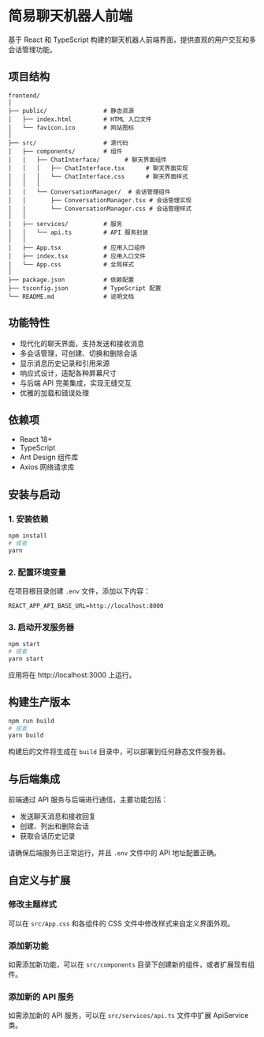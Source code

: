 # 简易聊天机器人前端

基于 React 和 TypeScript 构建的聊天机器人前端界面，提供直观的用户交互和多会话管理功能。

## 项目结构

```
frontend/
│
├── public/                # 静态资源
│   ├── index.html         # HTML 入口文件
│   └── favicon.ico        # 网站图标
│
├── src/                   # 源代码
│   ├── components/        # 组件
│   │   ├── ChatInterface/       # 聊天界面组件
│   │   │   ├── ChatInterface.tsx      # 聊天界面实现
│   │   │   └── ChatInterface.css      # 聊天界面样式
│   │   │
│   │   └── ConversationManager/  # 会话管理组件
│   │       ├── ConversationManager.tsx # 会话管理实现
│   │       └── ConversationManager.css # 会话管理样式
│   │
│   ├── services/          # 服务
│   │   └── api.ts         # API 服务封装
│   │
│   ├── App.tsx            # 应用入口组件
│   ├── index.tsx          # 应用入口文件
│   └── App.css            # 全局样式
│
├── package.json           # 依赖配置
├── tsconfig.json          # TypeScript 配置
└── README.md              # 说明文档
```

## 功能特性

- 现代化的聊天界面，支持发送和接收消息
- 多会话管理，可创建、切换和删除会话
- 显示消息历史记录和引用来源
- 响应式设计，适配各种屏幕尺寸
- 与后端 API 完美集成，实现无缝交互
- 优雅的加载和错误处理

## 依赖项

- React 18+
- TypeScript
- Ant Design 组件库
- Axios 网络请求库

## 安装与启动

### 1. 安装依赖

```bash
npm install
# 或者
yarn
```

### 2. 配置环境变量

在项目根目录创建 `.env` 文件，添加以下内容：

```
REACT_APP_API_BASE_URL=http://localhost:8000
```

### 3. 启动开发服务器

```bash
npm start
# 或者
yarn start
```

应用将在 http://localhost:3000 上运行。

## 构建生产版本

```bash
npm run build
# 或者
yarn build
```

构建后的文件将生成在 `build` 目录中，可以部署到任何静态文件服务器。

## 与后端集成

前端通过 API 服务与后端进行通信，主要功能包括：

- 发送聊天消息和接收回复
- 创建、列出和删除会话
- 获取会话历史记录

请确保后端服务已正常运行，并且 `.env` 文件中的 API 地址配置正确。

## 自定义与扩展

### 修改主题样式

可以在 `src/App.css` 和各组件的 CSS 文件中修改样式来自定义界面外观。

### 添加新功能

如需添加新功能，可以在 `src/components` 目录下创建新的组件，或者扩展现有组件。

### 添加新的 API 服务

如需添加新的 API 服务，可以在 `src/services/api.ts` 文件中扩展 ApiService 类。
